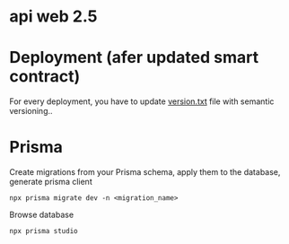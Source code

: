 # api web 2.5

# Deployment (afer updated smart contract)

For every deployment, you have to update [version.txt](version.txt) file with semantic versioning..

# Prisma

Create migrations from your Prisma schema, apply them to the database, generate prisma client

`npx prisma migrate dev -n <migration_name>`

Browse database

`npx prisma studio`
